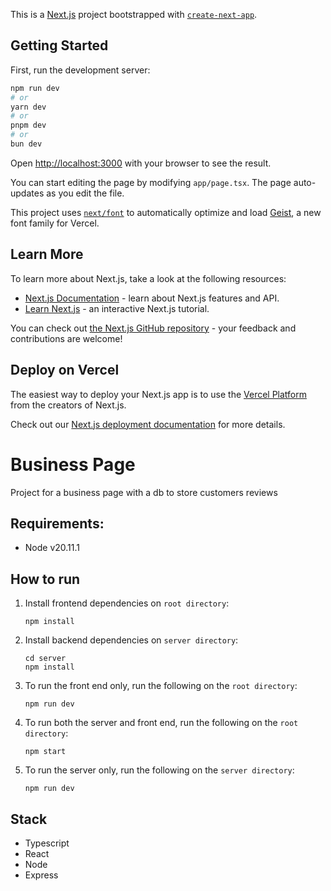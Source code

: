 This is a [Next.js](https://nextjs.org) project bootstrapped with [`create-next-app`](https://nextjs.org/docs/app/api-reference/cli/create-next-app).

## Getting Started

First, run the development server:

```bash
npm run dev
# or
yarn dev
# or
pnpm dev
# or
bun dev
```

Open [http://localhost:3000](http://localhost:3000) with your browser to see the result.

You can start editing the page by modifying `app/page.tsx`. The page auto-updates as you edit the file.

This project uses [`next/font`](https://nextjs.org/docs/app/building-your-application/optimizing/fonts) to automatically optimize and load [Geist](https://vercel.com/font), a new font family for Vercel.

## Learn More

To learn more about Next.js, take a look at the following resources:

- [Next.js Documentation](https://nextjs.org/docs) - learn about Next.js features and API.
- [Learn Next.js](https://nextjs.org/learn) - an interactive Next.js tutorial.

You can check out [the Next.js GitHub repository](https://github.com/vercel/next.js) - your feedback and contributions are welcome!

## Deploy on Vercel

The easiest way to deploy your Next.js app is to use the [Vercel Platform](https://vercel.com/new?utm_medium=default-template&filter=next.js&utm_source=create-next-app&utm_campaign=create-next-app-readme) from the creators of Next.js.

Check out our [Next.js deployment documentation](https://nextjs.org/docs/app/building-your-application/deploying) for more details.


# Business Page
Project for a business page with a db to store customers reviews

## Requirements:
- Node v20.11.1

## How to run
1. Install frontend dependencies on `root directory`:
    ```commandline
    npm install
    ```
2. Install backend dependencies on `server directory`:
    ```commandline
    cd server
    npm install
    ```
3. To run the front end only, run the following on the `root directory`:
    ```commandline
    npm run dev
    ```
4. To run both the server and front end, run the following on the `root directory`:
    ```commandline
    npm start
    ```
5. To run the server only, run the following on the `server directory`:
    ```
    npm run dev
    ```
## Stack
- Typescript
- React
- Node
- Express
